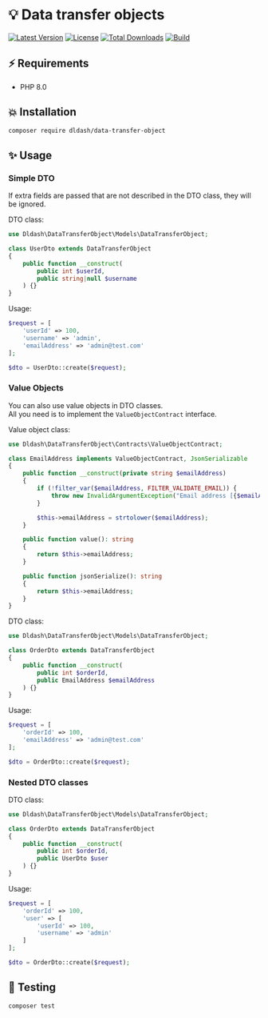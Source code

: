 # 💡 Data transfer objects

[![Latest Version][ico-version]][url-releases]
[![License][ico-license]](LICENSE.md)
[![Total Downloads][ico-downloads]][url-packagist]
[![Build][ico-build]][url-build]

## ⚡️ Requirements

* PHP 8.0

## 💥 Installation

```bash
composer require dldash/data-transfer-object
```

## ✨ Usage

### Simple DTO

If extra fields are passed that are not described in the DTO class, they will be ignored.

DTO class:

```php
use Dldash\DataTransferObject\Models\DataTransferObject;

class UserDto extends DataTransferObject
{
    public function __construct(
        public int $userId,
        public string|null $username
    ) {}
}
```

Usage:

```php
$request = [
    'userId' => 100,
    'username' => 'admin',
    'emailAddress' => 'admin@test.com'
];

$dto = UserDto::create($request);
```

### Value Objects

You can also use value objects in DTO classes.  
All you need is to implement the `ValueObjectContract` interface.

Value object class:

```php
use Dldash\DataTransferObject\Contracts\ValueObjectContract;

class EmailAddress implements ValueObjectContract, JsonSerializable
{
    public function __construct(private string $emailAddress)
    {
        if (!filter_var($emailAddress, FILTER_VALIDATE_EMAIL)) {
            throw new InvalidArgumentException("Email address [{$emailAddress}] is not valid.");
        }

        $this->emailAddress = strtolower($emailAddress);
    }

    public function value(): string
    {
        return $this->emailAddress;
    }

    public function jsonSerialize(): string
    {
        return $this->emailAddress;
    }
}
```

DTO class:

```php
use Dldash\DataTransferObject\Models\DataTransferObject;

class OrderDto extends DataTransferObject
{
    public function __construct(
        public int $orderId,
        public EmailAddress $emailAddress
    ) {}
}
```

Usage:

```php
$request = [
    'orderId' => 100,
    'emailAddress' => 'admin@test.com'
];

$dto = OrderDto::create($request);
```

### Nested DTO classes

DTO class:

```php
use Dldash\DataTransferObject\Models\DataTransferObject;

class OrderDto extends DataTransferObject
{
    public function __construct(
        public int $orderId,
        public UserDto $user
    ) {}
}
```

Usage:

```php
$request = [
    'orderId' => 100,
    'user' => [
        'userId' => 100,
        'username' => 'admin'
    ]
];

$dto = OrderDto::create($request);
```

## 💫 Testing

```bash
composer test
```

[ico-version]: https://img.shields.io/packagist/v/dldash/data-transfer-object.svg?style=flat-square

[ico-license]: https://img.shields.io/badge/license-MIT-brightgreen.svg?style=flat-square

[ico-downloads]: https://img.shields.io/packagist/dt/dldash/data-transfer-object.svg?style=flat-square

[ico-build]: https://github.com/dldash/data-transfer-object/workflows/build/badge.svg

[url-packagist]: https://packagist.org/packages/dldash/data-transfer-object

[url-releases]: https://github.com/dldash/data-transfer-object/releases

[url-build]: https://github.com/dldash/data-transfer-object/actions
